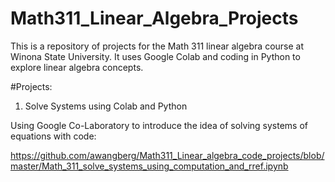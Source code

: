 # Math311_Linear_Algebra_Projects

This is a repository of projects for the Math 311 linear algebra course at Winona State University.  It uses Google Colab and coding in Python to explore linear algebra concepts.

#Projects:

1.  Solve Systems using Colab and Python

Using Google Co-Laboratory to introduce the idea of solving systems of equations with code:

https://github.com/awangberg/Math311_Linear_algebra_code_projects/blob/master/Math_311_solve_systems_using_computation_and_rref.ipynb
